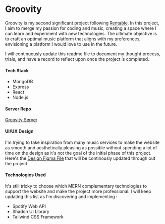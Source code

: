 # Groovity

Groovity is my second significant project following [Rentable](https://github.com/refatbaderkhan/rentable-client). In this project, I aim to merge my passion for coding and music, creating a space where I can learn and experiment with new technologies. The ultimate objective is to craft an optimal music platform that aligns with my preferences, envisioning a platform I would love to use in the future.

I will continuously update this readme file to document my thought process, trials, and have a record to reflect upon once the project is completed.

#### Tech Stack

- MongoDB
- Express
- React
- Node.js

#### Server Repo

[Groovity Server](https://github.com/refatbaderkhan/groovity-server)


#### UI/UX Design

I'm trying to take inspiration from many music services to make the website as smooth and aesthetically pleasing as possible without spending a lot of time on the design as it's not the goal of the initial phase of this project. Here's the [Design Figma File](https://www.figma.com/file/RunYjeTBpcmb2JEwHP287F/Groovity?type=design&node-id=1%3A2&mode=design&t=9bcYH6dqdfHqUrGG-1) that will be continously updated through out the project

#### Technologies Used

It's still tricky to choose which MERN complementary technologies to support the website and make the project more professional. I will keep updating this list as I'm discovering and implementing :
- Spotify Web API
- Shadcn UI Library
- Tailwind CSS Framework
